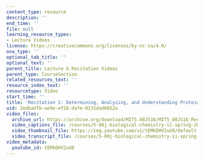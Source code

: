 ```yaml
---
content_type: resource
description: ''
end_time: ''
file: null
learning_resource_types:
- Lecture Videos
license: https://creativecommons.org/licenses/by-nc-sa/4.0/
ocw_type: ''
optional_tab_title: ''
optional_text: ''
parent_title: Lecture & Recitation Videos
parent_type: CourseSection
related_resources_text: ''
resource_index_text: ''
resourcetype: Video
start_time: ''
title: 'Recitation 1: Determining, Analyzing, and Understanding Protein Structures'
uid: 2edbadfb-ae9e-ef26-dafe-0132dad6652a
video_files:
  archive_url: https://archive.org/download/MIT5.08JS16/MIT5_08JS16_Recitation_01_300k.mp4
  video_captions_file: /courses/5-08j-biological-chemistry-ii-spring-2016/40c6198df0285b99aa178a2697789f0e_3049806.vtt
  video_thumbnail_file: https://img.youtube.com/vi/tEMkDHV2uU8/default.jpg
  video_transcript_file: /courses/5-08j-biological-chemistry-ii-spring-2016/26b79dafdf88a571c5dfbd8d9a8c3adf_3049806.pdf
video_metadata:
  youtube_id: tEMkDHV2uU8
---
```

